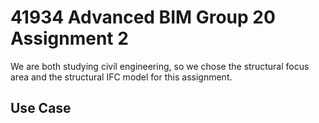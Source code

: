 # 41934 Advanced BIM Group 20 Assignment 2
We are both studying civil engineering, so we chose the structural focus area and the structural IFC model for this assignment. 
## Use Case
